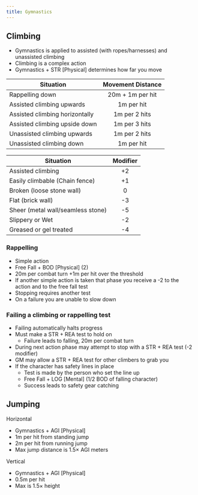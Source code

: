 ```yaml
---
title: Gymnastics
---
```


## Climbing

- Gymnastics is applied to assisted (with ropes/harnesses) and unassisted climbing
- Climbing is a complex action
- Gymnastics + STR [Physical] determines how far you move

| Situation                      | Movement Distance |
| ------------------------------ |:-----------------:|
| Rappelling down                | 20m + 1m per hit  |
| Assisted climbing upwards      |    1m per hit     |
| Assisted climbing horizontally |   1m per 2 hits   |
| Assisted climbing upside down  |   1m per 3 hits   |
| Unassisted climbing upwards    |   1m per 2 hits   |
| Unassisted climbing down       |    1m per hit     |

| Situation                         | Modifier |
| --------------------------------- |:--------:|
| Assisted climbing                 |    +2    |
| Easily climbable (Chain fence)    |    +1    |
| Broken (loose stone wall)         |    0     |
| Flat (brick wall)                 |    -3    |
| Sheer (metal wall/seamless stone) |    -5    |
| Slippery or Wet                   |    -2    |
| Greased or gel treated            |    -4    |

### Rappelling

- Simple action
- Free Fall + BOD [Physical] (2)
- 20m per combat turn +1m per hit over the threshold
- If another simple action is taken that phase you receive a -2 to the action and to the free fall test
- Stopping requires another test
- On a failure you are unable to slow down

### Failing a climbing or rappelling test

- Failing automatically halts progress
- Must make a STR + REA test to hold on
	- Failure leads to falling, 20m per combat turn
- During next action phase may attempt to stop with a STR + REA test (-2 modifier)
- GM may allow a STR + REA test for other climbers to grab you
- If the character has safety lines in place
	- Test is made by the person who set the line up
	- Free Fall + LOG [Mental] (1/2 BOD of falling character)
	- Success leads to safety gear catching

## Jumping

Horizontal
- Gymnastics + AGI [Physical]
- 1m per hit from standing jump
- 2m per hit from running jump
- Max jump distance is 1.5× AGI meters

Vertical
- Gymnastics + AGI [Physical]
- 0.5m per hit
- Max is 1.5× height
